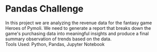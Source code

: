 # Pandas Challenge
In this project we are analyzing the revenue data for the fantasy game Heroes of Pymoli. We need to generate a report that breaks down the game's purchasing data into meaningful insights and produce a final summary observation of trends based on the data.<br>
Tools Used: Python, Pandas, Jupyter Notebook